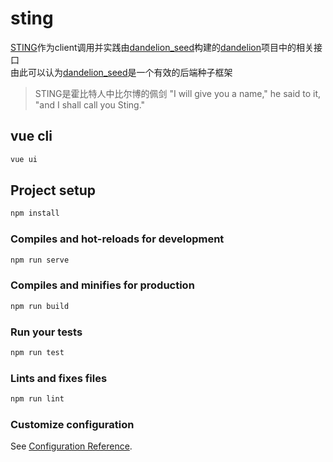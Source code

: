 # sting

[STING](https://github.com/MlightShadow/sting)作为client调用并实践由[dandelion_seed](https://github.com/MlightShadow/dandelion_seed)构建的[dandelion](https://github.com/MlightShadow/dandelion)项目中的相关接口  
由此可以认为[dandelion_seed](https://github.com/MlightShadow/dandelion_seed)是一个有效的后端种子框架

> STING是霍比特人中比尔博的佩剑
> "I will give you a name," he said to it, "and I shall call you Sting."

## vue cli

```bash
vue ui
```

## Project setup

```bash
npm install
```

### Compiles and hot-reloads for development

```bash
npm run serve
```

### Compiles and minifies for production

```bash
npm run build
```

### Run your tests

```bash
npm run test
```

### Lints and fixes files

```bash
npm run lint
```

### Customize configuration

See [Configuration Reference](https://cli.vuejs.org/config/).
